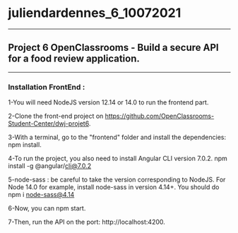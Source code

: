 # juliendardennes_6_10072021
***
## Project 6 OpenClassrooms - Build a secure API for a food review application.
***
### Installation FrontEnd :

1-You will need NodeJS version 12.14 or 14.0 to run the frontend part.

2-Clone the front-end project on https://github.com/OpenClassrooms-Student-Center/dwj-projet6.

3-With a terminal, go to the "frontend" folder and install the dependencies: npm install.

4-To run the project, you also need to install Angular CLI version 7.0.2. npm install -g @angular/cli@7.0.2

5-node-sass : be careful to take the version corresponding to NodeJS. For Node 14.0 for example, install node-sass in version 4.14+. You should do npm i node-sass@4.14

6-Now, you can npm start.

7-Then, run the API on the port: http://localhost:4200.
